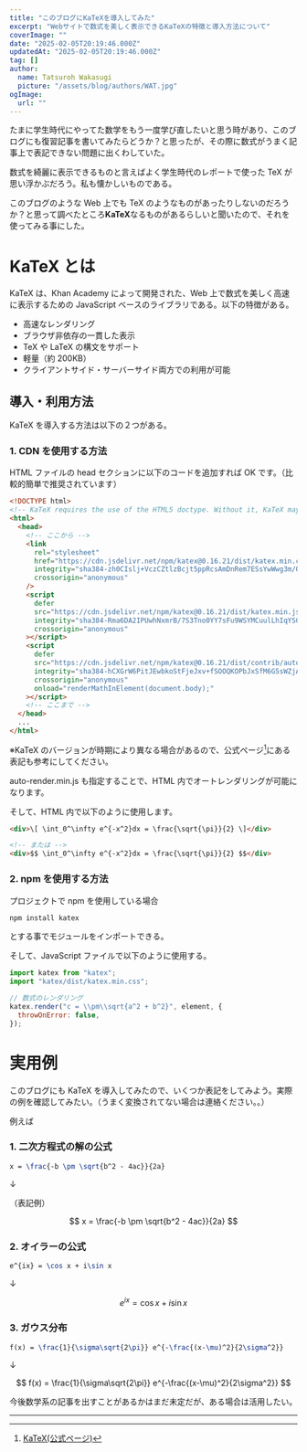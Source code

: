 ```yaml
---
title: "このブログにKaTeXを導入してみた"
excerpt: "Webサイトで数式を美しく表示できるKaTeXの特徴と導入方法について"
coverImage: ""
date: "2025-02-05T20:19:46.000Z"
updatedAt: "2025-02-05T20:19:46.000Z"
tag: []
author:
  name: Tatsuroh Wakasugi
  picture: "/assets/blog/authors/WAT.jpg"
ogImage:
  url: ""
---
```


たまに学生時代にやってた数学をもう一度学び直したいと思う時があり、このブログにも復習記事を書いてみたらどうか？と思ったが、その際に数式がうまく記事上で表記できない問題に出くわしていた。

数式を綺麗に表示できるものと言えばよく学生時代のレポートで使った TeX が思い浮かぶだろう。私も懐かしいものである。

このブログのような Web 上でも TeX のようなものがあったりしないのだろうか？と思って調べたところ**KaTeX**なるものがあるらしいと聞いたので、それを使ってみる事にした。

# KaTeX とは

KaTeX は、Khan Academy によって開発された、Web 上で数式を美しく高速に表示するための JavaScript ベースのライブラリである。以下の特徴がある。

- 高速なレンダリング
- ブラウザ非依存の一貫した表示
- TeX や LaTeX の構文をサポート
- 軽量（約 200KB）
- クライアントサイド・サーバーサイド両方での利用が可能

## 導入・利用方法

KaTeX を導入する方法は以下の２つがある。

### 1. CDN を使用する方法

HTML ファイルの head セクションに以下のコードを追加すれば OK です。（比較的簡単で推奨されています）

```html
<!DOCTYPE html>
<!-- KaTeX requires the use of the HTML5 doctype. Without it, KaTeX may not render properly -->
<html>
  <head>
    <!-- ここから -->
    <link
      rel="stylesheet"
      href="https://cdn.jsdelivr.net/npm/katex@0.16.21/dist/katex.min.css"
      integrity="sha384-zh0CIslj+VczCZtlzBcjt5ppRcsAmDnRem7ESsYwWwg3m/OaJ2l4x7YBZl9Kxxib"
      crossorigin="anonymous"
    />
    <script
      defer
      src="https://cdn.jsdelivr.net/npm/katex@0.16.21/dist/katex.min.js"
      integrity="sha384-Rma6DA2IPUwhNxmrB/7S3Tno0YY7sFu9WSYMCuulLhIqYSGZ2gKCJWIqhBWqMQfh"
      crossorigin="anonymous"
    ></script>
    <script
      defer
      src="https://cdn.jsdelivr.net/npm/katex@0.16.21/dist/contrib/auto-render.min.js"
      integrity="sha384-hCXGrW6PitJEwbkoStFjeJxv+fSOOQKOPbJxSfM6G5sWZjAyWhXiTIIAmQqnlLlh"
      crossorigin="anonymous"
      onload="renderMathInElement(document.body);"
    ></script>
    <!-- ここまで -->
  </head>
  ...
</html>
```

※KaTeX のバージョンが時期により異なる場合があるので、公式ページ[^1]にある表記も参考にしてください。

auto-render.min.js も指定することで、HTML 内でオートレンダリングが可能になります。

そして、HTML 内で以下のように使用します。

```html
<div>\[ \int_0^\infty e^{-x^2}dx = \frac{\sqrt{\pi}}{2} \]</div>

<!-- または -->
<div>$$ \int_0^\infty e^{-x^2}dx = \frac{\sqrt{\pi}}{2} $$</div>
```

### 2. npm を使用する方法

プロジェクトで npm を使用している場合

```bash
npm install katex
```

とする事でモジュールをインポートできる。

そして、JavaScript ファイルで以下のように使用する。

```jsx
import katex from "katex";
import "katex/dist/katex.min.css";

// 数式のレンダリング
katex.render("c = \\pm\\sqrt{a^2 + b^2}", element, {
  throwOnError: false,
});
```

# 実用例

このブログにも KaTeX を導入してみたので、いくつか表記をしてみよう。実際の例を確認してみたい。（うまく変換されてない場合は連絡ください。。）

例えば

### 1. 二次方程式の解の公式

```latex
x = \frac{-b \pm \sqrt{b^2 - 4ac}}{2a}
```

↓

（表記例）

$$
x = \frac{-b \pm \sqrt{b^2 - 4ac}}{2a}
$$

### 2. オイラーの公式

```latex
e^{ix} = \cos x + i\sin x
```

↓

$$
e^{ix} = \cos x + i\sin x
$$

### 3. ガウス分布

```latex
f(x) = \frac{1}{\sigma\sqrt{2\pi}} e^{-\frac{(x-\mu)^2}{2\sigma^2}}
```

↓

$$
f(x) = \frac{1}{\sigma\sqrt{2\pi}} e^{-\frac{(x-\mu)^2}{2\sigma^2}}
$$

今後数学系の記事を出すことがあるかはまだ未定だが、ある場合は活用したい。

---

[^1]: [KaTeX(公式ページ)](https://katex.org/)
